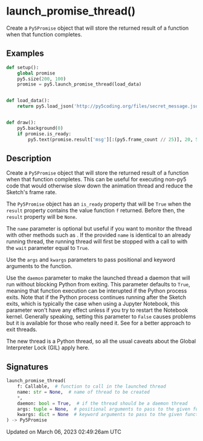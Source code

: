 # launch_promise_thread()

Create a `Py5Promise` object that will store the returned result of a function when that function completes.

## Examples

<div class="example-table">

<div class="example-row"><div class="example-cell-image">

</div><div class="example-cell-code">

```python
def setup():
    global promise
    py5.size(200, 100)
    promise = py5.launch_promise_thread(load_data)


def load_data():
    return py5.load_json('http://py5coding.org/files/secret_message.json')


def draw():
    py5.background(0)
    if promise.is_ready:
        py5.text(promise.result['msg'][:(py5.frame_count // 25)], 20, 50)
```

</div></div>

</div>

## Description

Create a `Py5Promise` object that will store the returned result of a function when that function completes. This can be useful for executing non-py5 code that would otherwise slow down the animation thread and reduce the Sketch's frame rate.

The `Py5Promise` object has an `is_ready` property that will be `True` when the `result` property contains the value function `f` returned. Before then, the `result` property will be `None`.

The `name` parameter is optional but useful if you want to monitor the thread with other methods such as [](sketch_has_thread). If the provided `name` is identical to an already running thread, the running thread will first be stopped with a call to [](sketch_stop_thread) with the `wait` parameter equal to `True`.

Use the `args` and `kwargs` parameters to pass positional and keyword arguments to the function.

Use the `daemon` parameter to make the launched thread a daemon that will run without blocking Python from exiting. This parameter defaults to `True`, meaning that function execution can be interupted if the Python process exits. Note that if the Python process continues running after the Sketch exits, which is typically the case when using a Jupyter Notebook, this parameter won't have any effect unless if you try to restart the Notebook kernel. Generally speaking, setting this parameter to `False` causes problems but it is available for those who really need it. See [](sketch_stop_all_threads) for a better approach to exit threads.

The new thread is a Python thread, so all the usual caveats about the Global Interpreter Lock (GIL) apply here.

## Signatures

```python
launch_promise_thread(
    f: Callable,  # function to call in the launched thread
    name: str = None,  # name of thread to be created
    *,
    daemon: bool = True,  # if the thread should be a daemon thread
    args: tuple = None,  # positional arguments to pass to the given function
    kwargs: dict = None  # keyword arguments to pass to the given function
) -> Py5Promise
```

Updated on March 06, 2023 02:49:26am UTC
